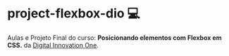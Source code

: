 # project-flexbox-dio :computer:

Aulas e Projeto Final do curso: **Posicionando elementos com Flexbox em CSS.** da [Digital Innovation One](https://github.com/digitalinnovationone).
